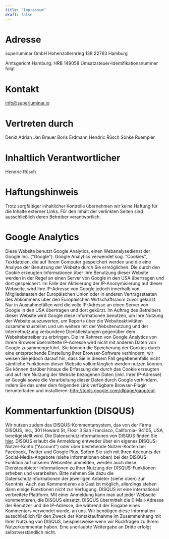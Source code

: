 ```yaml
---
title: "Impressum"
draft: false
---
```


# Adresse
superluminar GmbH
Hohenzollernring 138
22763 Hamburg

Amtsgericht Hamburg: HRB 149058
Umsatzsteuer-Identifikationsnummer folgt

# Kontakt
info@superluminar.io

# Vertreten durch
Deniz Adrian
Jan Brauer
Boris Erdmann
Hendric Rüsch
Sönke Ruempler

# Inhaltlich Verantwortlicher
Hendric Rüsch

# Haftungshinweis

Trotz sorgfältiger inhaltlicher Kontrolle übernehmen wir keine Haftung für die Inhalte externer Links. Für den Inhalt der verlinkten Seiten sind ausschließlich deren Betreiber verantwortlich.

# Google Analytics
Diese Website benutzt Google Analytics, einen Webanalysedienst der Google Inc. ("Google"). Google Analytics verwendet sog. "Cookies", Textdateien, die auf Ihrem Computer gespeichert werden und die eine Analyse der Benutzung der Website durch Sie ermöglichen. Die durch den Cookie erzeugten Informationen über Ihre Benutzung dieser Website werden in der Regel an einen Server von Google in den USA übertragen und dort gespeichert. Im Falle der Aktivierung der IP-Anonymisierung auf dieser Webseite, wird Ihre IP-Adresse von Google jedoch innerhalb von Mitgliedstaaten der Europäischen Union oder in anderen Vertragsstaaten des Abkommens über den Europäischen Wirtschaftsraum zuvor gekürzt. Nur in Ausnahmefällen wird die volle IP-Adresse an einen Server von Google in den USA übertragen und dort gekürzt. Im Auftrag des Betreibers dieser Website wird Google diese Informationen benutzen, um Ihre Nutzung der Website auszuwerten, um Reports über die Websiteaktivitäten zusammenzustellen und um weitere mit der Websitenutzung und der Internetnutzung verbundene Dienstleistungen gegenüber dem Websitebetreiber zu erbringen. Die im Rahmen von Google Analytics von Ihrem Browser übermittelte IP-Adresse wird nicht mit anderen Daten von Google zusammengeführt. Sie können die Speicherung der Cookies durch eine entsprechende Einstellung Ihrer Browser-Software verhindern; wir weisen Sie jedoch darauf hin, dass Sie in diesem Fall gegebenenfalls nicht sämtliche Funktionen dieser Website vollumfänglich werden nutzen können. Sie können darüber hinaus die Erfassung der durch das Cookie erzeugten und auf Ihre Nutzung der Website bezogenen Daten (inkl. Ihrer IP-Adresse) an Google sowie die Verarbeitung dieser Daten durch Google verhindern, indem Sie das unter dem folgenden Link verfügbare Browser-Plugin herunterladen und installieren: http://tools.google.com/dlpage/gaoptout.

# Kommentarfunktion (DISQUS)

Wir nutzen zudem das DISQUS-Kommentarsystem, das von der Firma DISQUS, Inc., 301 Howard St, Floor 3 San Francisco, California- 94105, USA, bereitgestellt wird. Die Datenschutzinformationen von DISQUS finden Sie [hier](http://help.disqus.com/customer/portal/articles/466259-privacy-policy). DISQUS erlaubt die Anmeldung entweder über ein eigenes DISQUS-Nutzer-Konto ("Account") oder über bestehende Nutzer-Konten bei Facebook, Twitter und Google Plus. Sofern Sie sich mit Ihren Accounts der Social-Media-Angebote (siehe Informationen oben) bei der DISQUS-Funktion auf unseren Webseiten anmelden, werden auch diese Diensteanbieter Informationen zu Ihrer Nutzung der DISQUS-Funktionen erheben und verarbeiten. Bitte nehmen Sie dazu die Datenschutzinformationen der jeweiligen Anbieter (siehe oben) zur Kenntnis. Auch das Kommentieren als Gast ist möglich, allerdings stehen dann einige Funktionen nicht zur Verfügung.
DISQUS ist eine international verbreitete Plattform. Mit einer Anmeldung kann man auf jeder Webseite kommentieren, die DISQUS einsetzt.
DISQUS übermittelt die E-Mail-Adresse der Benutzer und die IP-Adresse, die während der Eingabe eines Kommentars verwendet wurde, an uns. Wir benötigen diese Information ausschließlich für den Zweck der Kontaktaufnahme im Zusammenhang mit Ihrer Nutzung von DISQUS, beispielsweise wenn wir Rückfragen zu Ihrem Nutzerkommentar haben. Eine unerlaubte Weitergabe an Dritte erfolgt selbstverständlich nicht.
